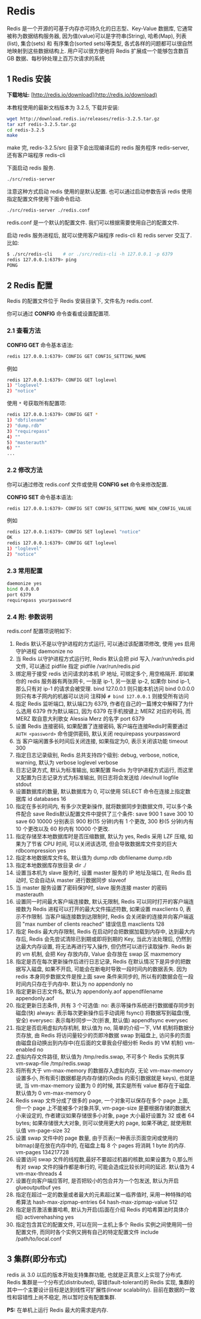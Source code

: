# Redis

Redis 是一个开源的可基于内存亦可持久化的日志型、Key-Value 数据库, 它通常被称为数据结构服务器, 因为值(value)可以是字符串(String), 哈希(Map), 列表(list), 集合(sets) 和 有序集合(sorted sets)等类型, 各式各样的问题都可以很自然地映射到这些数据结构上. 用户可以很方便地将 Redis 扩展成一个能够包含数百 GB 数据、每秒钟处理上百万次请求的系统

## 1 Redis 安装

**下载地址:** [http://redis.io/download](http://redis.io/download)

本教程使用的最新文档版本为 3.2.5, 下载并安装:

```bash
wget http://download.redis.io/releases/redis-3.2.5.tar.gz
tar xzf redis-3.2.5.tar.gz
cd redis-3.2.5
make
```

make 完, redis-3.2.5/src 目录下会出现编译后的 redis 服务程序 redis-server, 还有客户端程序 redis-cli

下面启动 redis 服务.

```bash
./src/redis-server
```

注意这种方式启动 redis 使用的是默认配置. 也可以通过启动参数告诉 redis 使用指定配置文件使用下面命令启动.

```bash
./src/redis-server ./redis.conf
```

redis.conf 是一个默认的配置文件. 我们可以根据需要使用自己的配置文件.

启动 redis 服务进程后, 就可以使用客户端程序 redis-cli 和 redis server 交互了. 比如:

```bash
$ ./src/redis-cli    # or ./src/redis-cli -h 127.0.0.1 -p 6379
redis 127.0.0.1:6379> ping
PONG
```

## 2 Redis 配置

Redis 的配置文件位于 Redis 安装目录下, 文件名为 redis.conf.

你可以通过 **CONFIG** 命令查看或设置配置项.

### 2.1 查看方法

**CONFIG GET** 命令基本语法:

```bash
redis 127.0.0.1:6379> CONFIG GET CONFIG_SETTING_NAME
```

例如

```bash
redis 127.0.0.1:6379> CONFIG GET loglevel
1) "loglevel"
2) "notice"
```

使用 `*` 号获取所有配置项:

```bash
redis 127.0.0.1:6379> CONFIG GET *
1) "dbfilename"
2) "dump.rdb"
3) "requirepass"
4) ""
5) "masterauth"
6) ""
...
```

### 2.2 修改方法

你可以通过修改 redis.conf 文件或使用 **CONFIG set** 命令来修改配置.

**CONFIG SET** 命令基本语法:

```bash
redis 127.0.0.1:6379> CONFIG SET CONFIG_SETTING_NAME NEW_CONFIG_VALUE
```

例如

```bash
redis 127.0.0.1:6379> CONFIG SET loglevel "notice"
OK
redis 127.0.0.1:6379> CONFIG GET loglevel
1) "loglevel"
2) "notice"
```

### 2.3 常用配置

```bash
daemonize yes
bind 0.0.0.0
port 6379
requirepass yourpassword
```

### 2.4 附: 参数说明

redis.conf 配置项说明如下:

1. Redis 默认不是以守护进程的方式运行, 可以通过该配置项修改, 使用 yes 启用守护进程
    daemonize no
2. 当 Redis 以守护进程方式运行时, Redis 默认会把 pid 写入 /var/run/redis.pid 文件, 可以通过 pidfile 指定
    pidfile /var/run/redis.pid
3. 绑定用于接受 redis 访问请求的本机 IP 地址, 可绑定多个, 用空格隔开. 即如果你的 redis 服务器有两张网卡, 一张是 ip-1, 另一张是 ip-2, 如果你 bind ip-1, 那么只有对 ip-1 的请求会被受理.
    bind 127.0.0.1 则只能本机访问
    bind 0.0.0.0    则只有本子网内的机器可以访问
    注释掉 `# bind 127.0.0.1` 则接受所有访问
4. 指定 Redis 监听端口, 默认端口为 6379, 作者在自己的一篇博文中解释了为什么选用 6379 作为默认端口, 因为 6379 在手机按键上 MERZ 对应的号码, 而 MERZ 取自意大利歌女 Alessia Merz 的名字
    port 6379
5. 设置 Redis 连接密码, 如果配置了连接密码, 客户端在连接Redis时需要通过 `AUTH <password>` 命令提供密码, 默认关闭
    requirepass yourpassword
6. 当 客户端闲置多长时间后关闭连接, 如果指定为0, 表示关闭该功能
    timeout 300
7. 指定日志记录级别, Redis 总共支持四个级别: debug, verbose, notice, warning, 默认为 verbose
    loglevel verbose
8. 日志记录方式, 默认为标准输出, 如果配置 Redis 为守护进程方式运行, 而这里又配置为日志记录方式为标准输出, 则日志将会发送给 /dev/null
    logfile stdout
9. 设置数据库的数量, 默认数据库为 0, 可以使用 SELECT <dbid> 命令在连接上指定数据库 id
    databases 16
10. 指定在多长时间内, 有多少次更新操作, 就将数据同步到数据文件, 可以多个条件配合
    save <seconds> <changes>
    Redis默认配置文件中提供了三个条件:
    save 900 1
    save 300 10
    save 60 10000
    分别表示 900 秒(15 分钟)内有 1 个更改, 300 秒(5 分钟)内有 10 个更改以及 60 秒内有 10000 个更改.
11. 指定存储至本地数据库时是否压缩数据, 默认为 yes, Redis 采用 LZF 压缩, 如果为了节省 CPU 时间, 可以关闭该选项, 但会导致数据库文件变的巨大
    rdbcompression yes
12. 指定本地数据库文件名, 默认值为 dump.rdb
    dbfilename dump.rdb
13. 指定本地数据库存放目录
    dir ./
14. 设置当本机为 slave 服务时, 设置 master 服务的 IP 地址及端口, 在 Redis 启动时, 它会自动从 master 进行数据同步
    slaveof <masterip> <masterport>
15. 当 master 服务设置了密码保护时, slave 服务连接 master 的密码
    masterauth <master-password>
16. 设置同一时间最大客户端连接数, 默认无限制, Redis 可以同时打开的客户端连接数为 Redis 进程可以打开的最大文件描述符数, 如果设置 maxclients 0, 表示不作限制. 当客户端连接数到达限制时, Redis 会关闭新的连接并向客户端返回 "max number of clients reached" 错误信息
    maxclients 128
17. 指定 Redis 最大内存限制, Redis 在启动时会把数据加载到内存中, 达到最大内存后, Redis 会先尝试清除已到期或即将到期的 Key, 当此方法处理后, 仍然到达最大内存设置, 将无法再进行写入操作, 但仍然可以进行读取操作. Redis 新的 vm 机制, 会把 Key 存放内存, Value 会存放在 swap 区
    maxmemory <bytes>
18. 指定是否在每次更新操作后进行日志记录, Redis 在默认情况下是异步的把数据写入磁盘, 如果不开启, 可能会在断电时导致一段时间内的数据丢失. 因为 redis 本身同步数据文件是按上面 save 条件来同步的, 所以有的数据会在一段时间内只存在于内存中. 默认为 no
    appendonly no
19. 指定更新日志文件名, 默认为 appendonly.aof
    appendfilename appendonly.aof
20. 指定更新日志条件, 共有 3 个可选值:
    no: 表示等操作系统进行数据缓存同步到磁盘(快)
    always: 表示每次更新操作后手动调用 fsync() 将数据写到磁盘(慢, 安全)
    everysec: 表示每秒同步一次(折衷, 默认值)
    appendfsync everysec
21. 指定是否启用虚拟内存机制, 默认值为 no, 简单的介绍一下, VM 机制将数据分页存放, 由 Redis 将访问量较少的页即冷数据 swap 到磁盘上, 访问多的页面由磁盘自动换出到内存中(在后面的文章我会仔细分析 Redis 的 VM 机制)
    vm-enabled no
22. 虚拟内存文件路径, 默认值为 /tmp/redis.swap, 不可多个 Redis 实例共享
    vm-swap-file /tmp/redis.swap
23. 将所有大于 vm-max-memory 的数据存入虚拟内存, 无论 vm-max-memory 设置多小, 所有索引数据都是内存存储的(Redis 的索引数据就是 keys), 也就是说, 当 vm-max-memory 设置为 0 的时候, 其实是所有 value 都存在于磁盘. 默认值为 0
    vm-max-memory 0
24. Redis swap 文件分成了很多的 page, 一个对象可以保存在多个 page 上面, 但一个 page 上不能被多个对象共享, vm-page-size 是要根据存储的数据大小来设定的, 作者建议如果存储很多小对象, page 大小最好设置为 32 或者 64 bytes; 如果存储很大大对象, 则可以使用更大的 page, 如果不确定, 就使用默认值
    vm-page-size 32
25. 设置 swap 文件中的 page 数量, 由于页表(一种表示页面空闲或使用的 bitmap)是在放在内存中的, 在磁盘上每 8 个 pages 将消耗 1 byte 的内存.
    vm-pages 134217728
26. 设置访问 swap 文件的线程数,最好不要超过机器的核数,如果设置为 0,那么所有对 swap 文件的操作都是串行的, 可能会造成比较长时间的延迟. 默认值为 4
    vm-max-threads 4
27. 设置在向客户端应答时, 是否把较小的包合并为一个包发送, 默认为开启
    glueoutputbuf yes
28. 指定在超过一定的数量或者最大的元素超过某一临界值时, 采用一种特殊的哈希算法
    hash-max-zipmap-entries 64
    hash-max-zipmap-value 512
29. 指定是否激活重置哈希, 默认为开启(后面在介绍 Redis 的哈希算法时具体介绍)
    activerehashing yes
30. 指定包含其它的配置文件, 可以在同一主机上多个 Redis 实例之间使用同一份配置文件, 而同时各个实例又拥有自己的特定配置文件
    include /path/to/local.conf

## 3 集群(即分布式)

redis 从 3.0 以后的版本开始支持集群功能, 也就是正真意义上实现了分布式. Redis 集群是一个分布式(distributed), 容错(fault-tolerant)的 Redis 实现, 集群的其中一个主要设计目标是达到线性可扩展性(linear scalability). 目前在数据的一致性和容错性上尚不稳定, 所以暂时没有配置集群.

**PS:** 在单机上运行 Redis 最大的需求是内存.
